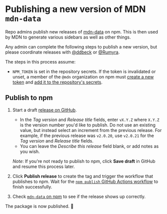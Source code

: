 # Publishing a new version of MDN `mdn-data`

Repo admins publish new releases of [mdn-data](https://www.npmjs.com/package/mdn-data) on npm. This is then used by MDN to generate various sidebars as well as other things.

Any admin can complete the following steps to publish a new version, but please coordinate releases with [@ddbeck](https://github.com/ddbeck) or [@Rumyra](https://github.com/Rumyra).

The steps in this process assume:

- `NPM_TOKEN` is set in the repository secrets. If the token is invalidated or unset, a member of the `@mdn` organization on npm must [create a new token](https://docs.npmjs.com/creating-and-viewing-authentication-tokens) and [add it to the repository's secrets](https://docs.github.com/en/actions/configuring-and-managing-workflows/creating-and-storing-encrypted-secrets#creating-encrypted-secrets-for-a-repository).

## Publish to npm

1. Start a draft [release on GitHub](https://github.com/mdn/data/releases).

   - In the _Tag version_ and _Release title_ fields, enter `vX.Y.Z` where `X.Y.Z` is the version number you'd like to publish. Do not use an existing value, but instead
   select an increment from the previous release. For example, if the previous release
   was `v2.0.20`, use `v2.0.21` for the _Tag version_ and _Release title_ fields.
   - You can leave the _Describe this release_ field blank, or add notes as you wish.

   _Note_: If you're not ready to publish to npm, click **Save draft** in GitHub and resume this process later.

2. Click **Publish release** to create the tag and trigger the workflow that publishes to npm. Wait for the [`npm publish` GitHub Actions workflow](https://github.com/mdn/data/actions/workflows/npm-publish.yml) to finish successfully.

3. Check [`mdn-data` on npm](https://www.npmjs.com/package/mdn-data) to see if the release shows up correctly.

The package is now published. 🎉
